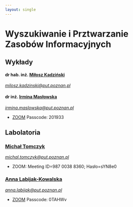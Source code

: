 ```yaml
---
layout: single
---
```

# Wyszukiwanie i Prztwarzanie Zasobów Informacyjnych

## Wykłady
#### dr hab. inż. [Miłosz Kadziński](http://www.cs.put.poznan.pl/mkadzinski/wpi/)
*milosz.kadzinski@put.poznan.pl*

#### dr inż. [Irmina Masłowska](http://www.cs.put.poznan.pl/imaslowska/wipi/)
*irmina.maslowska@put.poznan.pl*
- [ZOOM](https://us02web.zoom.us/j/83191756865?pwd=VjdXSTd4ZHVPdHkxUG13ZVpFbFVMQT09) Passcode: 201933

## Labolatoria
### [Michał Tomczyk](http://www.cs.put.poznan.pl/mtomczyk/)
*michal.tomczyk@put.poznan.pl*
- ZOOM: Meeting ID=987 0038 8360; Hasło=sYN8e0

### [Anna Labijak-Kowalska](http://www.cs.put.poznan.pl/alabijak/ir.html) 
*anna.labijak@put.poznan.pl*
- [ZOOM](https://zoom.us/j/2606007436?pwd=bDNDdzVKR2tnWVVpZjFMcHRnN3F3UT09) Passcode: 0TAHWv

